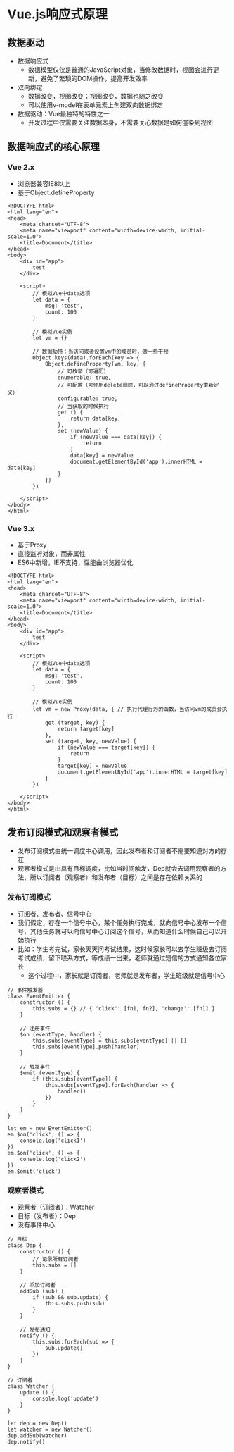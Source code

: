 # Vue.js响应式原理
## 数据驱动
- 数据响应式    
    - 数据模型仅仅是普通的JavaScript对象，当修改数据时，视图会进行更新，避免了繁琐的DOM操作，提高开发效率
- 双向绑定
    - 数据改变，视图改变；视图改变，数据也随之改变
    - 可以使用v-model在表单元素上创建双向数据绑定
- 数据驱动：Vue最独特的特性之一
    - 开发过程中仅需要关注数据本身，不需要关心数据是如何渲染到视图

## 数据响应式的核心原理
### Vue 2.x
- 浏览器兼容IE8以上
- 基于Object.defineProperty
```
<!DOCTYPE html>
<html lang="en">
<head>
    <meta charset="UTF-8">
    <meta name="viewport" content="width=device-width, initial-scale=1.0">
    <title>Document</title>
</head>
<body>
    <div id="app">
        test
    </div>

    <script>
        // 模拟Vue中data选项
        let data = {
            msg: 'test',
            count: 100
        }

        // 模拟Vue实例
        let vm = {}

        // 数据劫持：当访问或者设置vm中的成员时，做一些干预
        Object.keys(data).forEach(key => {
            Object.defineProperty(vm, key, {
                // 可枚举（可遍历）
                enumerable: true,
                // 可配置（可使用delete删除，可以通过defineProperty重新定义）
                configurable: true,
                // 当获取的时候执行
                get () {
                    return data[key]
                },
                set (newValue) {
                    if (newValue === data[key]) {
                        return
                    }
                    data[key] = newValue
                    document.getElementById('app').innerHTML = data[key]
                }
            })
        })
        
    </script>
</body>
</html>
```

### Vue 3.x
- 基于Proxy
- 直接监听对象，而非属性
- ES6中新增，IE不支持，性能由浏览器优化
```
<!DOCTYPE html>
<html lang="en">
<head>
    <meta charset="UTF-8">
    <meta name="viewport" content="width=device-width, initial-scale=1.0">
    <title>Document</title>
</head>
<body>
    <div id="app">
        test
    </div>

    <script>
        // 模拟Vue中data选项
        let data = {
            msg: 'test',
            count: 100
        }

        // 模拟Vue实例
        let vm = new Proxy(data, { // 执行代理行为的函数，当访问vm的成员会执行
            get (target, key) {
                return target[key]
            },
            set (target, key, newValue) {
                if (newValue === target[key]) {
                    return
                }
                target[key] = newValue
                document.getElementById('app').innerHTML = target[key]
            }
        })

    </script>
</body>
</html>
```

## 发布订阅模式和观察者模式
- 发布订阅模式由统一调度中心调用，因此发布者和订阅者不需要知道对方的存在
- 观察者模式是由具有目标调度，比如当时间触发，Dep就会去调用观察者的方法，所以订阅者（观察者）和发布者（目标）之间是存在依赖关系的

### 发布订阅模式
- 订阅者、发布者、信号中心
- 我们假定，存在一个信号中心，某个任务执行完成，就向信号中心发布一个信号，其他任务就可以向信号中心订阅这个信号，从而知道什么时候自己可以开始执行
- 比如：学生考完试，家长天天问考试结果，这时候家长可以去学生班级去订阅考试成绩，留下联系方式，等成绩一出来，老师就通过短信的方式通知各位家长
    - 这个过程中，家长就是订阅者，老师就是发布者，学生班级就是信号中心
```
// 事件触发器
class EventEmitter {
    constructor () {
        this.subs = {} // { 'click': [fn1, fn2], 'change': [fn1] }
    }

    // 注册事件
    $on (eventType, handler) {
        this.subs[eventType] = this.subs[eventType] || []
        this.subs[eventType].push(handler)
    }

    // 触发事件
    $emit (eventType) {
        if (this.subs[eventType]) {
            this.subs[eventType].forEach(handler => {
                handler()
            })
        }
    }
}

let em = new EventEmitter()
em.$on('click', () => {
    console.log('click1')
})
em.$on('click', () => {
    console.log('click2')
})
em.$emit('click')
```

### 观察者模式
- 观察者（订阅者）：Watcher
- 目标（发布者）：Dep
- 没有事件中心
```
// 目标
class Dep {
    constructor () {
        // 记录所有订阅者
        this.subs = []
    }

    // 添加订阅者
    addSub (sub) {
        if (sub && sub.update) {
            this.subs.push(sub)
        }
    }

    // 发布通知
    notify () {
        this.subs.forEach(sub => {
            sub.update()
        })
    }
}

// 订阅者
class Watcher {
    update () {
        console.log('update')
    }
}

let dep = new Dep()
let watcher = new Watcher()
dep.addSub(watcher)
dep.notify()
```
